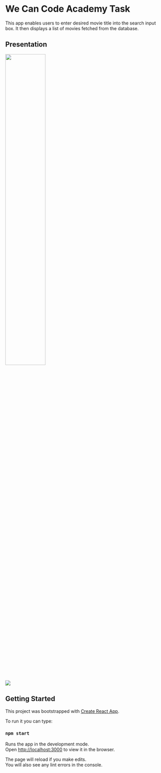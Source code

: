 # We Can Code Academy Task

This app enables users to enter desired movie title into the search input box. It then displays a list of movies fetched from the database. 

## Presentation
<img src="https://user-images.githubusercontent.com/54981869/132190679-47d0d8d0-a86f-4e06-82ad-292eed494f31.jpg" width=50% height=50%>

![](https://user-images.githubusercontent.com/54981869/132192298-8a12714b-aae7-433b-bf6b-d05f9b4e4fce.gif)


## Getting Started

This project was bootstrapped with [Create React App](https://github.com/facebook/create-react-app).

To run it you can type:

### `npm start`

Runs the app in the development mode.\
Open [http://localhost:3000](http://localhost:3000) to view it in the browser.

The page will reload if you make edits.\
You will also see any lint errors in the console.
 
